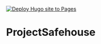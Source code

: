 [![Deploy Hugo site to Pages](https://github.com/Volteal/ProjectSafehouse/actions/workflows/hugo.yml/badge.svg)](https://github.com/Volteal/ProjectSafehouse/actions/workflows/hugo.yml)

# ProjectSafehouse